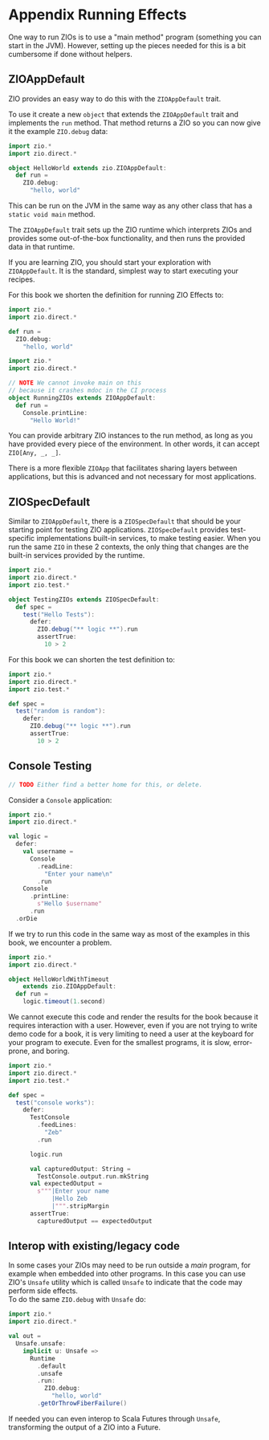 # Appendix Running Effects

One way to run ZIOs is to use a "main method" program (something you can start in the JVM).
However, setting up the pieces needed for this is a bit cumbersome if done without helpers.

## ZIOAppDefault

ZIO provides an easy way to do this with the `ZIOAppDefault` trait.

To use it create a new `object` that extends the `ZIOAppDefault` trait and implements the `run` method.  That method returns a ZIO so you can now give it the example `ZIO.debug` data:

```scala 3 mdoc
import zio.*
import zio.direct.*

object HelloWorld extends zio.ZIOAppDefault:
  def run =
    ZIO.debug:
      "hello, world"
```

This can be run on the JVM in the same way as any other class that has a `static void main` method.

The `ZIOAppDefault` trait sets up the ZIO runtime which interprets ZIOs and provides some out-of-the-box functionality, and then runs the provided data in that runtime.

If you are learning ZIO, you should start your exploration with `ZIOAppDefault`.
It is the standard, simplest way to start executing your recipes.

For this book we shorten the definition for running ZIO Effects to:

```scala 3 mdoc:runzio
import zio.*
import zio.direct.*

def run =
  ZIO.debug:
    "hello, world"
```

```scala 3 mdoc
import zio.*
import zio.direct.*

// NOTE We cannot invoke main on this
// because it crashes mdoc in the CI process
object RunningZIOs extends ZIOAppDefault:
  def run =
    Console.printLine:
      "Hello World!"
```

You can provide arbitrary ZIO instances to the run method, as long as you have provided every piece of the environment.
In other words, it can accept `ZIO[Any, _, _]`.

There is a more flexible `ZIOApp` that facilitates sharing layers between applications, but this is advanced and not necessary for most applications.

## ZIOSpecDefault

Similar to `ZIOAppDefault`, there is a `ZIOSpecDefault` that should be your starting point for testing ZIO applications.
`ZIOSpecDefault` provides test-specific implementations built-in services, to make testing easier.
When you run the same `ZIO` in these 2 contexts, the only thing that changes are the built-in services provided by the runtime.

```scala 3 mdoc:compile-only
import zio.*
import zio.direct.*
import zio.test.*

object TestingZIOs extends ZIOSpecDefault:
  def spec =
    test("Hello Tests"):
      defer:
        ZIO.debug("** logic **").run
        assertTrue:
          10 > 2
```

For this book we can shorten the test definition to:

```scala 3 mdoc:testzio
import zio.*
import zio.direct.*
import zio.test.*

def spec =
  test("random is random"):
    defer:
      ZIO.debug("** logic **").run
      assertTrue:
        10 > 2

```

## Console Testing 

```scala 3
// TODO Either find a better home for this, or delete.
```

Consider a `Console` application:

```scala 3 mdoc:silent
import zio.*
import zio.direct.*

val logic =
  defer:
    val username =
      Console
        .readLine:
          "Enter your name\n"
        .run
    Console
      .printLine:
        s"Hello $username"
      .run
  .orDie
```

If we try to run this code in the same way as most of the examples in this book, we encounter a problem.

```scala 3 mdoc:compile-only
import zio.*
import zio.direct.*

object HelloWorldWithTimeout
    extends zio.ZIOAppDefault:
  def run =
    logic.timeout(1.second)
```

We cannot execute this code and render the results for the book because it requires interaction with a user.
However, even if you are not trying to write demo code for a book, it is very limiting to need a user at the keyboard for your program to execute.
Even for the smallest programs, it is slow, error-prone, and boring.

```scala 3 mdoc:testzio
import zio.*
import zio.direct.*
import zio.test.*

def spec =
  test("console works"):
    defer:
      TestConsole
        .feedLines:
          "Zeb"
        .run

      logic.run

      val capturedOutput: String =
        TestConsole.output.run.mkString
      val expectedOutput =
        s"""|Enter your name
            |Hello Zeb
            |""".stripMargin
      assertTrue:
        capturedOutput == expectedOutput
```

## Interop with existing/legacy code

In some cases your ZIOs may need to be run outside a *main* program, for example when embedded into other programs.
In this case you can use ZIO's `Unsafe` utility which is called `Unsafe` to indicate that the code may perform side effects.  
To do the same `ZIO.debug` with `Unsafe` do:

```scala 3 mdoc
import zio.*
import zio.direct.*

val out =
  Unsafe.unsafe:
    implicit u: Unsafe =>
      Runtime
        .default
        .unsafe
        .run:
          ZIO.debug:
            "hello, world"
        .getOrThrowFiberFailure()
```

If needed you can even interop to Scala Futures through `Unsafe`, transforming the output of a ZIO into a Future.
